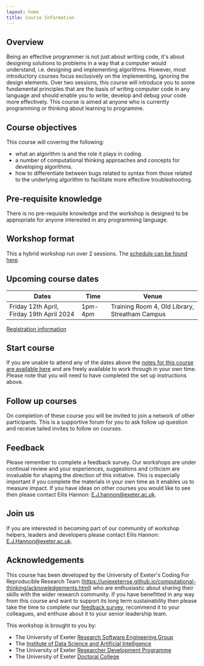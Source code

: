 ```yaml
---
layout: home
title: Course Information
---
```



## Overview

Being an effective programmer is not just about writing code, it's about designing solutions to problems in a way that a computer would understand, i.e. designing and implementing algorithms. However, most introductory courses focus exclusively on the implementing, ignoring the design elements. Over two sessions, this course will introduce you to some fundamental principles that are the basis of writing computer code in any language and should enable you to write, develop and debug your code more effectively. This course is aimed at anyone who is currently programming or thinking about learning to programme.

## Course objectives

This course will covering the following:

- what an algorithm is and the role it plays in coding.
- a number of computational thinking approaches and concepts for developing algorithms.
- how to differentiate between bugs related to syntax from those related to the underlying algorithm to facilitate more effective troubleshooting.


## Pre-requisite knowledge

There is no pre-requisite knowledge and the workshop is designed to be appropriate for anyone interested in any programming language.

## Workshop format

This a hybrid workshop run over 2 sessions. The [schedule can be found here](https://uniexeterrse.github.io/computational-thinking/schedule.html).

## Upcoming course dates

| Dates | Time  | Venue |
|--- |--- |--- |
| Friday 12th April, Firday 19th April 2024 | 1pm-4pm | Training Room 4, Old Library, Streatham Campus |

[Registration information](https://uniexeterrse.github.io/workshop-homepage/workshops.html)


## Start course

If you are unable to attend any of the dates above the [notes for this course are available here](https://uniexeterrse.github.io/computational-thinking/contents.html) and are freely available to work through in your own time. Please note that you will need to have completed the set up instructions above.

## Follow up courses

On completion of these course you will be invited to join a network of other participants. This is a supportive forum for you to ask follow up question and receive tailed invites to follow on courses.

## Feedback

Please remember to complete a feedback survey. Our workshops are under continual review and your experiences, suggestions and criticism are invaluable for shaping the direction of this initiative. This is especially important if you complete the materials in your own time as it enables us to measure impact. If you have ideas on other courses you would like to see then please contact Eilis Hannon: <E.J.hannon@exeter.ac.uk>.

## Join us

If you are interested in becoming part of our community of workshop helpers, leaders and developers please contact Eilis Hannon: <E.J.Hannon@exeter.ac.uk>.

## Acknowledgements

This course has been developed by the University of Exeter's Coding For Reproducible Research Team (https://uniexeterrse.github.io/computational-thinking/acknowledgements.html) who are enthusiastic about sharing their skills with the wider research community. If you have benefitted in any way from this course and want to support its long term sustainability then please take the time to complete our [feedback survey](https://forms.office.com/Pages/ResponsePage.aspx?id=d10qkZj77k6vMhM02PBKU6c8tNVRoxhAjFFJWmm07JtUQkpUUlkxMkQwTjg0TjhZNU42OTRFNzFWNi4u), recommend it to your colleagues, and enthuse about it to your senior leadership team.

This workshop is brought to you by:

- The University of Exeter [Research Software Engineering Group](https://www.exeter.ac.uk/research/idsai/team/researchsoftwareengineers/)
- The [Institute of Data Science and Artificial Intelligence](https://www.exeter.ac.uk/research/idsai/)
- The University of Exeter [Researcher Development Programme](https://www.exeter.ac.uk/research/doctoralcollege/early-career-researchers/traininganddevelopment/rdprogramme/)
- The University of Exeter [Doctoral College](https://www.exeter.ac.uk/research/doctoralcollege/)
